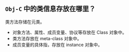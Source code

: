 ## `Obj-C` 中的类信息存放在哪里？


类方法存储在元类。

- 对象方法、属性、成员变量、协议等存放在 Class 对象中。
- 类方法存放在 meta-class 对象中。
- 成员变量的具体指，存放在 instance 对象中。




